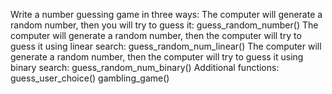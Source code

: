 Write a number guessing game in three ways:
The computer will generate a random number, then you will try to guess it: guess_random_number()
The computer will generate a random number, then the computer will try to guess it using linear search: guess_random_num_linear()
The computer will generate a random number, then the computer will try to guess it using binary search: guess_random_num_binary()
Additional functions:
guess_user_choice()
gambling_game()
